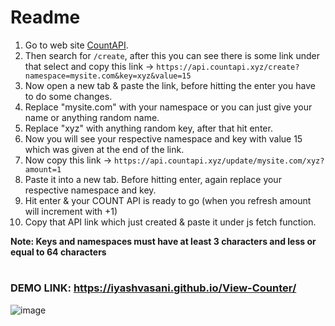 # Readme
1. Go to web site [CountAPI](https://countapi.xyz/).
2. Then search for `/create`, after this you can see there is some link under that select and copy this link -> `https://api.countapi.xyz/create?namespace=mysite.com&key=xyz&value=15` 
3. Now open a new tab & paste the link, before hitting the enter you have to do some changes.
4. Replace "mysite.com" with your namespace or you can just give your name or anything random name. 
5. Replace "xyz" with anything random key, after that hit enter.
6. Now you will see your respective namespace and key with value 15 which was given at the end of the link.
7. Now copy this link -> `https://api.countapi.xyz/update/mysite.com/xyz?amount=1`
8. Paste it into a new tab. Before hitting enter, again replace your respective namespace and key.
9. Hit enter & your COUNT API is ready to go (when you refresh amount will increment with +1) 
10. Copy that API link which just created & paste it under js fetch function.

**Note: Keys and namespaces must have at least 3 characters and less or equal to 64 characters**
#

### DEMO LINK: https://iyashvasani.github.io/View-Counter/

![image](https://user-images.githubusercontent.com/69917328/122886644-c4aca480-d35d-11eb-9400-d3fbc7476655.png)
